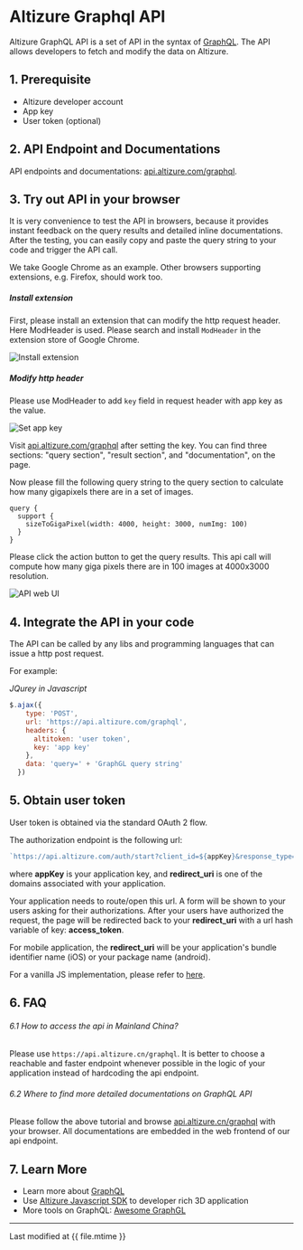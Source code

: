 # Altizure Graphql API

Altizure GraphQL API is a set of API in the syntax of [GraphQL](http://graphql.org/learn/). The API allows developers to fetch and modify the data on Altizure.

## 1. Prerequisite

* Altizure developer account
* App key
* User token (optional)

## 2. API Endpoint and Documentations

API endpoints and documentations: [api.altizure.com/graphql](https://api.altizure.com/graphql).

## 3. Try out API in your browser

It is very convenience to test the API in browsers, because it provides instant feedback on the query results and detailed inline documentations. After the testing, you can easily copy and paste the query string to your code and trigger the API call.

We take Google Chrome as an example. Other browsers supporting extensions, e.g. Firefox, should work too.

##### Install extension

First, please install an extension that can modify the http request header. Here ModHeader is used. Please search and install `ModHeader` in the extension store of Google Chrome.

![Install extension](img/install_extension.png)

##### Modify http header

Please use ModHeader to add `key` field in request header with app key as the value.

![Set app key](img/set_key.png)

Visit [api.altizure.com/graphql](https://api.altizure.com/graphql) after setting the key. You can find three sections: "query section", "result section", and "documentation", on the page.

Now please fill the following query string to the query section to calculate how many gigapixels there are in a set of images.

```
query {
  support {
    sizeToGigaPixel(width: 4000, height: 3000, numImg: 100)
  }
}
```

Please click the action button to get the query results. This api call will compute how many giga pixels there are in 100 images at 4000x3000 resolution.

![API web UI](img/api_ui.png)


## 4. Integrate the API in your code

The API can be called by any libs and programming languages that can issue a http post request.

For example:

*JQurey in Javascript*

```js
$.ajax({
    type: 'POST',
    url: 'https://api.altizure.com/graphql',
    headers: {
      altitoken: 'user token',
      key: 'app key'
    },
    data: 'query=' + 'GraphGL query string'
  })
```

## 5. Obtain user token
User token is obtained via the standard OAuth 2 flow.

The authorization endpoint is the following url:
```js
`https://api.altizure.com/auth/start?client_id=${appKey}&response_type=token&redirect_uri=${redirect_uri}`
 ```
where **appKey** is your application key, and **redirect_uri** is one of the domains associated with your application.

Your application needs to route/open this url. A form will be shown to your users asking for their authorizations.
After your users have authorized the request, the page will be redirected back to your **redirect_uri** with a url hash variable of key: **access_token**.

For mobile application, the **redirect_uri** will be your application's bundle identifier name (iOS) or your package name (android).

For a vanilla JS implementation, please refer to [here](https://github.com/altizure/api-demo-minimal/blob/master/index.html).

## 6. FAQ

###### 6.1 How to access the api in Mainland China?

Please use `https://api.altizure.cn/graphql`. It is better to choose a reachable and faster endpoint whenever possible in the logic of your application instead of hardcoding the api endpoint.

###### 6.2 Where to find more detailed documentations on GraphQL API

Please follow the above tutorial and browse [api.altizure.cn/graphql](https://api.altizure.cn/graphql) with your browser. All documentations are embedded in the web frontend of our api endpoint.

## 7. Learn More

* Learn more about [GraphQL](http://graphql.org/learn/)
* Use [Altizure Javascript SDK](jssdk.md) to developer rich 3D application
* More tools on GraphQL: [Awesome GraphGL](https://github.com/chentsulin/awesome-graphql)

---

Last modified at {{ file.mtime }}
